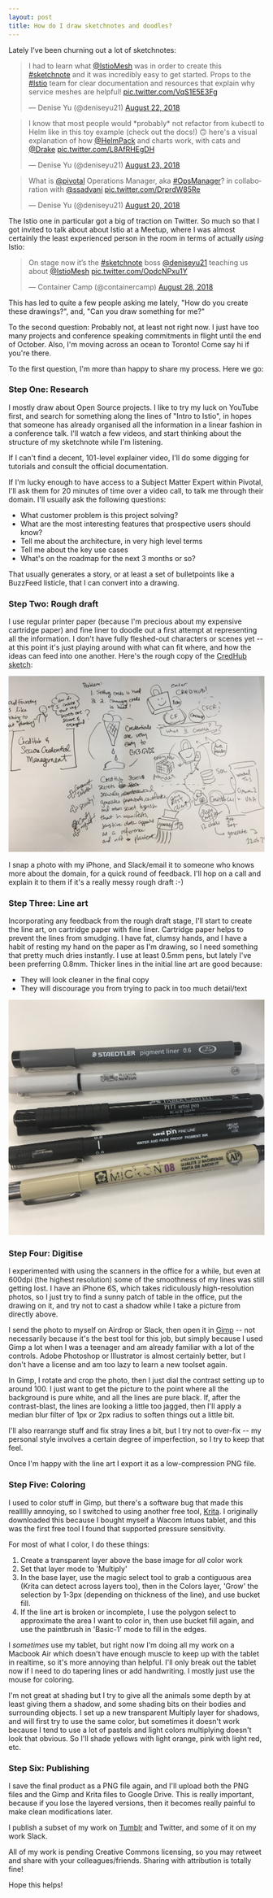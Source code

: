 ```yaml
---
layout: post
title: How do I draw sketchnotes and doodles?
---
```


Lately I've been churning out a lot of sketchnotes:

<blockquote class="twitter-tweet" data-lang="en"><p lang="en" dir="ltr">I had to learn what <a href="https://twitter.com/IstioMesh?ref_src=twsrc%5Etfw">@IstioMesh</a> was in order to create this <a href="https://twitter.com/hashtag/sketchnote?src=hash&amp;ref_src=twsrc%5Etfw">#sketchnote</a> and it was incredibly easy to get started. Props to the <a href="https://twitter.com/hashtag/Istio?src=hash&amp;ref_src=twsrc%5Etfw">#Istio</a> team for clear documentation and resources that explain why service meshes are helpful! <a href="https://t.co/VqS1E5E3Fg">pic.twitter.com/VqS1E5E3Fg</a></p>&mdash; Denise Yu (@deniseyu21) <a href="https://twitter.com/deniseyu21/status/1032258052114841600?ref_src=twsrc%5Etfw">August 22, 2018</a></blockquote>
<script async src="https://platform.twitter.com/widgets.js" charset="utf-8"></script>

<blockquote class="twitter-tweet" data-lang="en"><p lang="en" dir="ltr">I know that most people would *probably* not refactor from kubectl to Helm like in this toy example (check out the docs!) 🙃 here&#39;s a visual explanation of how <a href="https://twitter.com/HelmPack?ref_src=twsrc%5Etfw">@HelmPack</a> and charts work, with cats and <a href="https://twitter.com/Drake?ref_src=twsrc%5Etfw">@Drake</a> <a href="https://t.co/L8AfRHEgDH">pic.twitter.com/L8AfRHEgDH</a></p>&mdash; Denise Yu (@deniseyu21) <a href="https://twitter.com/deniseyu21/status/1032776212400226304?ref_src=twsrc%5Etfw">August 23, 2018</a></blockquote>
<script async src="https://platform.twitter.com/widgets.js" charset="utf-8"></script>

<blockquote class="twitter-tweet" data-lang="en"><p lang="en" dir="ltr">What is <a href="https://twitter.com/pivotal?ref_src=twsrc%5Etfw">@pivotal</a> Operations Manager, aka <a href="https://twitter.com/hashtag/OpsManager?src=hash&amp;ref_src=twsrc%5Etfw">#OpsManager</a>? in collaboration with <a href="https://twitter.com/ssadvani?ref_src=twsrc%5Etfw">@ssadvani</a> <a href="https://t.co/DrprdW85Re">pic.twitter.com/DrprdW85Re</a></p>&mdash; Denise Yu (@deniseyu21) <a href="https://twitter.com/deniseyu21/status/1031520479851569152?ref_src=twsrc%5Etfw">August 20, 2018</a></blockquote>
<script async src="https://platform.twitter.com/widgets.js" charset="utf-8"></script>

The Istio one in particular got a big of traction on Twitter. So much so that I got invited to talk about about Istio at a Meetup, where I was almost certainly the least experienced person in the room in terms of actually *using* Istio:

<blockquote class="twitter-tweet" data-lang="en"><p lang="en" dir="ltr">On stage now it’s the <a href="https://twitter.com/hashtag/sketchnote?src=hash&amp;ref_src=twsrc%5Etfw">#sketchnote</a> boss <a href="https://twitter.com/deniseyu21?ref_src=twsrc%5Etfw">@deniseyu21</a> teaching us about <a href="https://twitter.com/IstioMesh?ref_src=twsrc%5Etfw">@IstioMesh</a> <a href="https://t.co/OpdcNPxu1Y">pic.twitter.com/OpdcNPxu1Y</a></p>&mdash; Container Camp (@containercamp) <a href="https://twitter.com/containercamp/status/1034525565817114624?ref_src=twsrc%5Etfw">August 28, 2018</a></blockquote>
<script async src="https://platform.twitter.com/widgets.js" charset="utf-8"></script>

This has led to quite a few people asking me lately, "How do you create these drawings?", and, "Can you draw something for me?"

To the second question: Probably not, at least not right now. I just have too many projects and conference speaking commitments in flight until the end of October. Also, I'm moving across an ocean to Toronto! Come say hi if you're there.

To the first question, I'm more than happy to share my process. Here we go:

### Step One: Research

I mostly draw about Open Source projects. I like to try my luck on YouTube first, and search for something along the lines of "Intro to Istio", in hopes that someone has already organised all the information in a linear fashion in a conference talk. I'll watch a few videos, and start thinking about the structure of my sketchnote while I'm listening.

If I can't find a decent, 101-level explainer video, I'll do some digging for tutorials and consult the official documentation.

If I'm lucky enough to have access to a Subject Matter Expert within Pivotal, I'll ask them for 20 minutes of time over a video call, to talk me through their domain. I'll usually ask the following questions:

* What customer problem is this project solving?
* What are the most interesting features that prospective users should know?
* Tell me about the architecture, in very high level terms
* Tell me about the key use cases
* What's on the roadmap for the next 3 months or so?

That usually generates a story, or at least a set of bulletpoints like a BuzzFeed listicle, that I can convert into a drawing.

### Step Two: Rough draft

I use regular printer paper (because I'm precious about my expensive cartridge paper) and fine liner to doodle out a first attempt at representing all the information. I don't have fully fleshed-out characters or scenes yet -- at this point it's just playing around with what can fit where, and how the ideas can feed into one another. Here's the rough copy of the [CredHub sketch](https://sketch-ops.tumblr.com/image/177215771394):

![CredHub doodle v0.1](/images/credhub-draft.jpg)

I snap a photo with my iPhone, and Slack/email it to someone who knows more about the domain, for a quick round of feedback. I'll hop on a call and explain it to them if it's a really messy rough draft :-)

### Step Three: Line art

Incorporating any feedback from the rough draft stage, I'll start to create the line art, on cartridge paper with fine liner. Cartridge paper helps to prevent the lines from smudging. I have fat, clumsy hands, and I have a habit of resting my hand on the paper as I'm drawing, so I need something that pretty much dries instantly. I use at least 0.5mm pens, but lately I've been preferring 0.8mm. Thicker lines in the initial line art are good because:

* They will look cleaner in the final copy
* They will discourage you from trying to pack in too much detail/text

![the pen is mighter](/images/pens.jpg)

### Step Four: Digitise

I experimented with using the scanners in the office for a while, but even at 600dpi (the highest resolution) some of the smoothness of my lines was still getting lost. I have an iPhone 6S, which takes ridiculously high-resolution photos, so I just try to find a sunny patch of table in the office, put the drawing on it, and try not to cast a shadow while I take a picture from directly above.

I send the photo to myself on Airdrop or Slack, then open it in [Gimp](https://www.gimp.org/) -- not necessarily because it's the best tool for this job, but simply because I used Gimp a lot when I was a teenager and am already familiar with a lot of the controls. Adobe Photoshop or Illustrator is almost certainly better, but I don't have a license and am too lazy to learn a new toolset again.

In Gimp, I rotate and crop the photo, then I just dial the contrast setting up to around 100. I just want to get the picture to the point where all the background is pure white, and all the lines are pure black. If, after the contrast-blast, the lines are looking a little too jagged, then I'll apply a median blur filter of 1px or 2px radius to soften things out a little bit.

I'll also rearrange stuff and fix stray lines a bit, but I try not to over-fix -- my personal style involves a certain degree of imperfection, so I try to keep that feel.

Once I'm happy with the line art I export it as a low-compression PNG file.

### Step Five: Coloring

I used to color stuff in Gimp, but there's a software bug that made this reallllly annoying, so I switched to using another free tool, [Krita](https://krita.org/en/). I originally downloaded this because I bought myself a Wacom Intuos tablet, and this was the first free tool I found that supported pressure sensitivity.

For most of what I color, I do these things:

1. Create a transparent layer above the base image for _all_ color work
1. Set that layer mode to 'Multiply'
1. In the base layer, use the magic select tool to grab a contiguous area (Krita can detect across layers too), then in the Colors layer, 'Grow' the selection by 1-3px (depending on thickness of the line), and use bucket fill.
1. If the line art is broken or incomplete, I use the polygon select to approximate the area I want to color in, then use bucket fill again, and use the paintbrush in 'Basic-1' mode to fill in the edges.

I *sometimes* use my tablet, but right now I'm doing all my work on a Macbook Air which doesn't have enough muscle to keep up with the tablet in realtime, so it's more annoying than helpful. I'll only break out the tablet now if I need to do tapering lines or add handwriting. I mostly just use the mouse for coloring.

I'm not great at shading but I try to give all the animals some depth by at least giving them a shadow, and some shading bits on their bodies and surrounding objects. I set up a new transparent Multiply layer for shadows, and will first try to use the same color, but sometimes it doesn't work because I tend to use a lot of pastels and light colors multiplying doesn't look that obvious. So I'll shade yellows with light orange, pink with light red, etc.

### Step Six: Publishing

I save the final product as a PNG file again, and I'll upload both the PNG files and the Gimp and Krita files to Google Drive. This is really important, because if you lose the layered versions, then it becomes really painful to make clean modifications later.

I publish a subset of my work on [Tumblr](https://sketch-ops.tumblr.com) and Twitter, and some of it on my work Slack.

All of my work is pending Creative Commons licensing, so you may retweet and share with your colleagues/friends. Sharing with attribution is totally fine!

Hope this helps!
